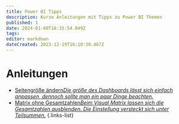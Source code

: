 ```yaml
---
title: Power BI Tipps
description: Kurze Anleitungen mit Tipps zu Power BI Themen
published: 1
date: 2024-01-08T16:35:54.049Z
tags: 
editor: markdown
dateCreated: 2023-12-19T16:10:30.467Z
---
```


# Anleitungen

- [Seitengröße ändern*Die größe des Dashboards lässt sich einfach anpassen, dennoch sollte man ein paar Dinge beachten.*](/power_bi_tipps/seitengroeße)
- [Matrix ohne Gesamtzahlen*Beim Visual Matrix lassen sich die Gesamtzahlen ausblenden. Die Einstellung versteckt sich unter Teilsummen.*](/power_bi_tipps/matrix_gesamtzahlen)
{.links-list}